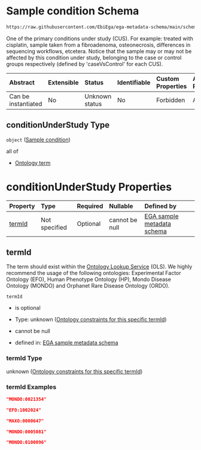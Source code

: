 # Sample condition Schema

```txt
https://raw.githubusercontent.com/EbiEga/ega-metadata-schema/main/schemas/EGA.sample.json#/properties/sampleStatus/items/properties/conditionUnderStudy
```

One of the primary conditions under study (CUS). For example: treated with cisplatin, sample taken from a fibroadenoma, osteonecrosis, differences in sequencing workflows, etcetera. Notice that the sample may or may not be affected by this condition under study, belonging to the case or control groups respectively (defined by 'caseVsControl' for each CUS).

| Abstract            | Extensible | Status         | Identifiable | Custom Properties | Additional Properties | Access Restrictions | Defined In                                                                   |
| :------------------ | :--------- | :------------- | :----------- | :---------------- | :-------------------- | :------------------ | :--------------------------------------------------------------------------- |
| Can be instantiated | No         | Unknown status | No           | Forbidden         | Allowed               | none                | [EGA.sample.json\*](../../../schemas/EGA.sample.json "open original schema") |

## conditionUnderStudy Type

`object` ([Sample condition](ega-18-properties-array-of-sample-statuses-sample-status-item-properties-sample-condition.md))

all of

*   [Ontology term](ega-12-definitions-ontology-term.md "check type definition")

# conditionUnderStudy Properties

| Property          | Type          | Required | Nullable       | Defined by                                                                                                                                                                                                                                                                                                                                                      |
| :---------------- | :------------ | :------- | :------------- | :-------------------------------------------------------------------------------------------------------------------------------------------------------------------------------------------------------------------------------------------------------------------------------------------------------------------------------------------------------------- |
| [termId](#termid) | Not specified | Optional | cannot be null | [EGA sample metadata schema](ega-18-properties-array-of-sample-statuses-sample-status-item-properties-sample-condition-properties-ontology-constraints-for-this-specific-termid.md "https://raw.githubusercontent.com/EbiEga/ega-metadata-schema/main/schemas/EGA.sample.json#/properties/sampleStatus/items/properties/conditionUnderStudy/properties/termId") |

## termId

The term should exist within the [Ontology Lookup Service](https://www.ebi.ac.uk/ols/search?q=\&groupField=iri\&start=0\&ontology=hp\&ontology=efo\&ontology=ordo\&ontology=mondo) (OLS). We highly recommend the usage of the following ontologies: Experimental Factor Ontology (EFO), Human Phenotype Ontology (HP), Mondo Disease Ontology (MONDO) and Orphanet Rare Disease Ontology (ORDO).

`termId`

*   is optional

*   Type: unknown ([Ontology constraints for this specific termId](ega-18-properties-array-of-sample-statuses-sample-status-item-properties-sample-condition-properties-ontology-constraints-for-this-specific-termid.md))

*   cannot be null

*   defined in: [EGA sample metadata schema](ega-18-properties-array-of-sample-statuses-sample-status-item-properties-sample-condition-properties-ontology-constraints-for-this-specific-termid.md "https://raw.githubusercontent.com/EbiEga/ega-metadata-schema/main/schemas/EGA.sample.json#/properties/sampleStatus/items/properties/conditionUnderStudy/properties/termId")

### termId Type

unknown ([Ontology constraints for this specific termId](ega-18-properties-array-of-sample-statuses-sample-status-item-properties-sample-condition-properties-ontology-constraints-for-this-specific-termid.md))

### termId Examples

```json
"MONDO:0021354"
```

```json
"EFO:1002024"
```

```json
"MAXO:0000647"
```

```json
"MONDO:0005081"
```

```json
"MONDO:0100096"
```
